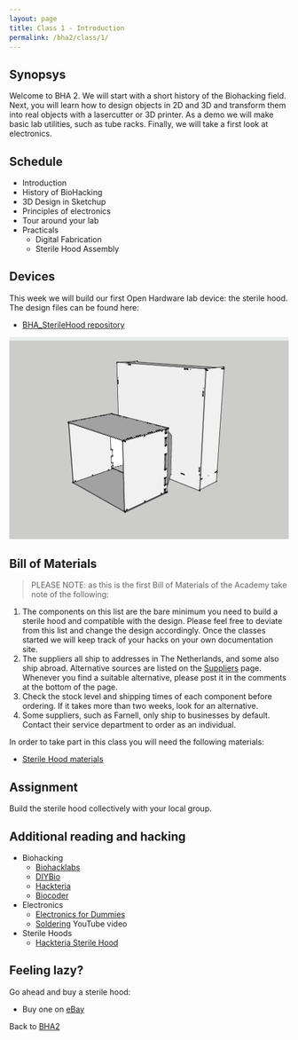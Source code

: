 ```yaml
---
layout: page
title: Class 1 - Introduction
permalink: /bha2/class/1/
---
```


## Synopsys

Welcome to BHA 2. We will start with a short history of the Biohacking field. Next, you will learn how to design objects in 2D and 3D and transform them into real objects with a lasercutter or 3D printer. As a demo we will make basic lab utilities, such as tube racks. Finally, we will take a first look at electronics.

## Schedule

* Introduction
* History of BioHacking
* 3D Design in Sketchup
* Principles of electronics
* Tour around your lab
* Practicals
  * Digital Fabrication
  * Sterile Hood Assembly

## Devices

This week we will build our first Open Hardware lab device: the sterile hood. The design files can be found here:

* [BHA_SterileHood repository](http://www.github.com/biohackacademy/BHA_SterileHood)

![SterileHood](/bha2/class/1/SterileHood.png)

## Bill of Materials

> PLEASE NOTE: as this is the first Bill of Materials of the Academy take note of the following:

1. The components on this list are the bare minimum you need to build a sterile hood and compatible with the design. Please feel free to deviate from this list and change the design accordingly. Once the classes started we will keep track of your hacks on your own documentation site.
2. The suppliers all ship to addresses in The Netherlands, and some also ship abroad. Alternative sources are listed on the [Suppliers](/suppliers/) page. Whenever you find a suitable alternative, please post it in the comments at the bottom of the page.
3. Check the stock level and shipping times of each component before ordering. If it takes more than two weeks, look for an alternative.
4. Some suppliers, such as Farnell, only ship to businesses by default. Contact their service department to order as an individual.

In order to take part in this class you will need the following materials:

* [Sterile Hood materials](https://github.com/BioHackAcademy/BHA_SterileHood/blob/master/BoM.md)

## Assignment

Build the sterile hood collectively with your local group.

## Additional reading and hacking

* Biohacking
  * [Biohacklabs](http://www.biohacklabs.org)
  * [DIYBio](http://www.diybio.org)
  * [Hackteria](http://www.hackteria.org)
  * [Biocoder](http://www.biocoder.com)
* Electronics
  * [Electronics for Dummies](http://www.amazon.com/Electronics-For-Dummies-Cathleen-Shamieh/dp/0470286970)
  * [Soldering](https://www.youtube.com/watch?v=oqV2xU1fee8) YouTube video
* Sterile Hoods
  * [Hackteria Sterile Hood](http://hackteria.org/wiki/index.php/DIY_Sterlisation_Hood)

## Feeling lazy?

Go ahead and buy a sterile hood:

* Buy one on [eBay](http://www.ebay.com/bhp/laminar-flow-hood)


Back to [BHA2](/bha2/)
